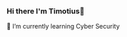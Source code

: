 ### Hi there I'm Timotius👋
🌱 I’m currently learning Cyber Security
<!--
**Timotius2005/Timotius2005** is a ✨ _special_ ✨ repository because its `README.md` (this file) appears on your GitHub profile.

Here are some ideas to get you started:

- 🌱 I’m currently learning Cyber Security
-
